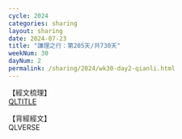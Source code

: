 ```yaml
---
cycle: 2024
categories: sharing
layout: sharing
date: 2024-07-23
title: "謙理之行：第205天/共730天"
weekNum: 30
dayNum: 2
permalink: /sharing/2024/wk30-day2-qianli.html
---
```

【經文梳理】  
[QLTITLE](QLLINK)

【背經經文】  
QLVERSE
